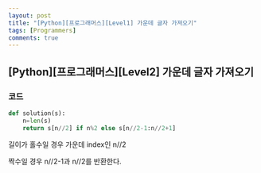 ```yaml
---
layout: post
title: "[Python][프로그래머스][Level1] 가운데 글자 가져오기"
tags: [Programmers]
comments: true
---
```


## [Python][프로그래머스][Level2] 가운데 글자 가져오기

### 코드

```python
def solution(s):
    n=len(s)
    return s[n//2] if n%2 else s[n//2-1:n//2+1]
```

길이가 홀수일 경우 가운데 index인 n//2

짝수일 경우 n//2-1과 n//2를 반환한다.

